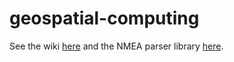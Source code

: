# geospatial-computing
See the wiki [here](https://github.com/MarcellHarmaci/geospatial-computing/wiki)
and the NMEA parser library [here](https://github.com/MarcellHarmaci/android-nmea-parser).
